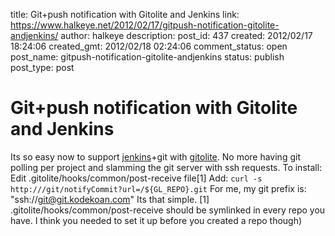 title: Git+push notification with Gitolite and Jenkins
link: https://www.halkeye.net/2012/02/17/gitpush-notification-gitolite-andjenkins/
author: halkeye
description: 
post_id: 437
created: 2012/02/17 18:24:06
created_gmt: 2012/02/18 02:24:06
comment_status: open
post_name: gitpush-notification-gitolite-andjenkins
status: publish
post_type: post

# Git+push notification with Gitolite and Jenkins

Its so easy now to support [jenkins](http://jenkins-ci.org/)+git with [gitolite](https://github.com/sitaramc/gitolite). No more having git polling per project and slamming the git server with ssh requests. To install: Edit .gitolite/hooks/common/post-receive file[1] Add: ` curl -s http:///git/notifyCommit?url=/${GL_REPO}.git ` For me, my git prefix is: "ssh://git@git.kodekoan.com" Its that simple. [1] .gitolite/hooks/common/post-receive should be symlinked in every repo you have. I think you needed to set it up before you created a repo though)